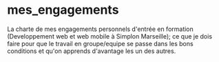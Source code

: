 # mes_engagements
La charte de mes engagements personnels d'entrée en formation (Developpement web et web mobile à Simplon Marseille); ce que je dois faire pour que le travail en groupe/equipe se passe dans les bons conditions et qu'on apprends d'avantage les un des autres.

